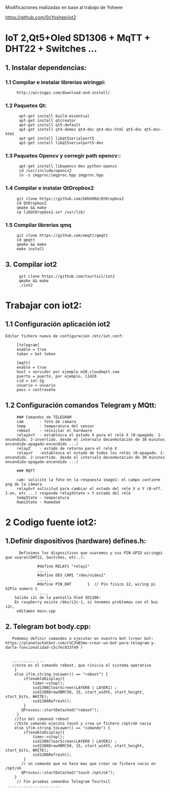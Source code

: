 Modificaciones realizadas en base al trabajo de Yoheee

https://github.com/0xYoshee/iot2

# IoT 2,Qt5+Oled SD1306 + MqTT + DHT22 + Switches ...

## 1. Instalar dependencias:

###     1.1 Compilar e instalar librerias wiringpi:
         http://wiringpi.com/download-and-install/

###     1.2 Paquetes Qt:
          apt-get install build-essential
          apt-get install qtcreator
          apt-get install qt5-default
          apt-get install qt4-demos qt4-doc qt4-doc-html qt5-doc qt5-doc-html
          apt-get install libqt5serialport5
          apt-get install libqt5serialport5-dev
###      1.3 Paquetes Opencv y corregir path opencv::
          apt-get install libopencv-dev python-opencv
          cd /usr/include/opencv2
          ln -s imgproc/imgproc.hpp imgproc.hpp
###      1.4 Compilar e instalar QtDropbox2
         git clone https://github.com/b0bh00d/QtDropbox2
         cd QtDropbox2
         qmake && make
         cp libQtDropbox2.so* /usr/lib/
###      1.5 Compilar librerias qmq
         git clone https://github.com/emqtt/qmqtt
         cd qmqtt
         qmake && make
         make install        

## 3. Compilar iot2

          git clone https://github.com/txurtxil/iot2
          qmake && make
          ./iot2
 
# Trabajar con iot2:

## 1.1 Configuración aplicación iot2
    Editar fichero nuevo de configuración /etc/iot.conf:
    
         [telegram]
         enable = true
         token = bot token

         [mqtt]
         enable = true
         host = servidor por ejemplo m10.cloudmqtt.com
         puerto = puerto, por ejemplo, 11420
         cid = iot-2g
         usuario = usuario
         pass = contraseña
         
## 1.2 Configuración comandos Telegram y MQtt:
         ### Comandos de TELEGRAM
         cam       - foto de camara
         temp      - temperatura del sensor
         reboot    - reiniciar el hardware
         relayX=Y  - establezca el estado X para el relé X (0-apagado. 1-encendido. 2-invertido. desde el intervalo deconmutación de 30 minutos encendido-apagado-encendido ...)        
         relayZ    - estado de retorno para el relé X
         relay=Y   -establezca el estado de todos los relés (0-apagado. 1-encendido. 2-invertido. desde el intervalo deconmutación de 30 minutos encendido-apagado-encendido ...)

         ### MQTT

         cam: solicite la foto en la respuesta image1: el campo contiene png de la cámara
         relayX=Y solicitud para cambiar el estado del relé X a Y (0-off. 1-on, etc ...) responde relayXState = Y estado del relé
         tempState - temperatura
         HumiState - Humedad



# 2 Codigo fuente iot2:

 ## 1.Definir dispositivos (hardware) defines.h:
          Definimos los dispositivos que usaremos y sus PIN GPIO wiringpi que usaran(DHT22, Switches, etc..):
              
                  #define RELAY1 "relay1"
                  .....
                  #define DEV_CAM1 "/dev/video1"
                  ......
                  #define PIN_DHT       1  // Pin fisico 12, wiring pi GIPio numero 1
                  .....
        Salida i2c de la pantalla Oled SD1306:
        En raspberry existe /dev/i2c-1, si tenemos problemas con el bus i2c, 
         editamos main.cpp

## 2. Telegram bot  body.cpp:
       Podemos definir comandos a ejecutar en nuestro bot (crear bot: https://planetachatbot.com/c%C3%B3mo-crear-un-bot-para-telegram-y-darle-funcionalidad-c5c7ec833f49 )
          
     
       ..............
       //este es el comando reboot, que rinicia el sistema operativo
        }
        else if(m.string.toLower() == "reboot") {
            if(enableDisplay){
                timer->stop();
                ssd1306ClearScreen(LAYER0 | LAYER1) ;
                ssd1306DrawXBM(50, 15, start_width, start_height, start_bits, WHITE);
                ssd1306Refresh();
            }
           QProcess::startDetached("reboot");
         }
        //fin del comanod reboot 
        //Este comando ejecuta touch y crea un fichero /opt/ok vacio
        else if(m.string.toLower() == "comando") {
            if(enableDisplay){
                timer->stop();
                ssd1306ClearScreen(LAYER0 | LAYER1) ;
                ssd1306DrawXBM(50, 15, start_width, start_height, start_bits, WHITE);
                ssd1306Refresh();
            }
           // un comando que no hace mas que crear un fichero vacio en /opt/ok
           QProcess::startDetached("touch /opt/ok");
        }
         // Fin pruebas comandos Telegram Txurtxil
     .......................
 


